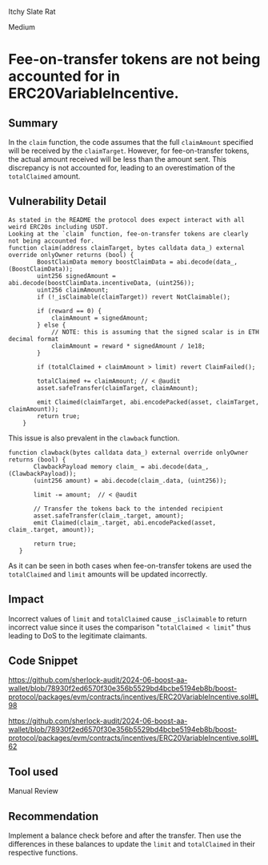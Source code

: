 Itchy Slate Rat

Medium

# Fee-on-transfer tokens are not being accounted for in ERC20VariableIncentive.

## Summary
In the `claim` function, the code assumes that the full `claimAmount` specified will be received by the `claimTarget`. However, for fee-on-transfer tokens, the actual amount received will be less than the amount sent. This discrepancy is not accounted for, leading to an overestimation of the `totalClaimed` amount.

## Vulnerability Detail

```solidity
As stated in the README the protocol does expect interact with all weird ERC20s including USDT. 
Looking at the `claim` function, fee-on-transfer tokens are clearly not being accounted for.
function claim(address claimTarget, bytes calldata data_) external override onlyOwner returns (bool) {
        BoostClaimData memory boostClaimData = abi.decode(data_, (BoostClaimData));
        uint256 signedAmount = abi.decode(boostClaimData.incentiveData, (uint256));
        uint256 claimAmount;
        if (!_isClaimable(claimTarget)) revert NotClaimable();

        if (reward == 0) {
            claimAmount = signedAmount;
        } else {
            // NOTE: this is assuming that the signed scalar is in ETH decimal format
            claimAmount = reward * signedAmount / 1e18;
        }

        if (totalClaimed + claimAmount > limit) revert ClaimFailed();

        totalClaimed += claimAmount; // < @audit
        asset.safeTransfer(claimTarget, claimAmount);

        emit Claimed(claimTarget, abi.encodePacked(asset, claimTarget, claimAmount));
        return true;
    }
 ```
 This issue is also prevalent in the `clawback` function.
 ```solidity
 function clawback(bytes calldata data_) external override onlyOwner returns (bool) {
        ClawbackPayload memory claim_ = abi.decode(data_, (ClawbackPayload));
        (uint256 amount) = abi.decode(claim_.data, (uint256));

        limit -= amount;  // < @audit

        // Transfer the tokens back to the intended recipient
        asset.safeTransfer(claim_.target, amount);
        emit Claimed(claim_.target, abi.encodePacked(asset, claim_.target, amount));

        return true;
    }
```
As it can be seen in both cases when fee-on-transfer tokens are used the `totalClaimed` and `limit` amounts will be updated incorrectly. 

## Impact
Incorrect values of `limit` and `totalClaimed` cause `_isClaimable` to return incorrect value since it uses  the comparison "`totalClaimed < limit`" thus leading to DoS to the legitimate claimants.

## Code Snippet
https://github.com/sherlock-audit/2024-06-boost-aa-wallet/blob/78930f2ed6570f30e356b5529bd4bcbe5194eb8b/boost-protocol/packages/evm/contracts/incentives/ERC20VariableIncentive.sol#L98

https://github.com/sherlock-audit/2024-06-boost-aa-wallet/blob/78930f2ed6570f30e356b5529bd4bcbe5194eb8b/boost-protocol/packages/evm/contracts/incentives/ERC20VariableIncentive.sol#L62

## Tool used

Manual Review

## Recommendation
Implement a balance check before and after the transfer. 
Then use the differences in these balances to update the `limit` and `totalClaimed` in their respective functions.